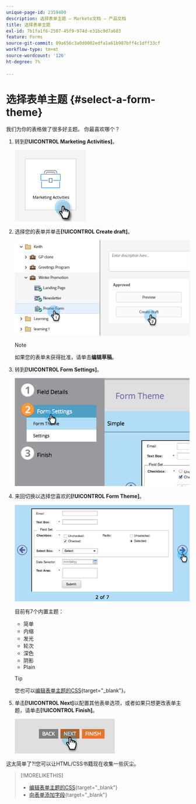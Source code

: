 ```yaml
---
unique-page-id: 2359400
description: 选择表单主题 — Marketo文档 — 产品文档
title: 选择表单主题
exl-id: 7b1fa1f6-2507-45f9-974d-e31bc9d7a683
feature: Forms
source-git-commit: 09a656c3a0d0002edfa1a61b987bff4c1dff33cf
workflow-type: tm+mt
source-wordcount: '126'
ht-degree: 7%

---
```


# 选择表单主题 {#select-a-form-theme}

我们为你的表格做了很多好主题。 你最喜欢哪个？

1. 转到&#x200B;**[!UICONTROL Marketing Activities]**。

   ![](assets/select-a-form-theme-1.png)


1. 选择您的表单并单击&#x200B;**[!UICONTROL Create draft]**。

   ![](assets/select-a-form-theme-2.png)

   >[!NOTE]
   >
   >如果您的表单未获得批准，请单击&#x200B;**编辑草稿**。

1. 转到&#x200B;**[!UICONTROL Form Settings]**。

   ![](assets/select-a-form-theme-3.png)

1. 来回切换以选择您喜欢的&#x200B;**[!UICONTROL Form Theme]**。

   ![](assets/select-a-form-theme-4.png)

   目前有7个内置主题：

   * 简单
   * 内缩
   * 发光
   * 轮次
   * 深色
   * 阴影
   * Plain

   >[!TIP]
   >
   >您也可以[编辑表单主题的CSS](/help/marketo/product-docs/demand-generation/forms/form-design/edit-the-css-of-a-form-theme.md){target="_blank"}。

1. 单击&#x200B;**[!UICONTROL Next]**&#x200B;以配置其他表单选项，或者如果只想更改表单主题，请单击&#x200B;**[!UICONTROL Finish]**。

   ![](assets/select-a-form-theme-5.png)

这太简单了?!您可以让HTML/CSS书籍现在收集一些灰尘。

>[!MORELIKETHIS]
>
>* [编辑表单主题的CSS](/help/marketo/product-docs/demand-generation/forms/form-design/edit-the-css-of-a-form-theme.md){target="_blank"}
>* [向表单添加字段](/help/marketo/product-docs/demand-generation/forms/creating-a-form/add-a-field-to-a-form.md){target="_blank"}
